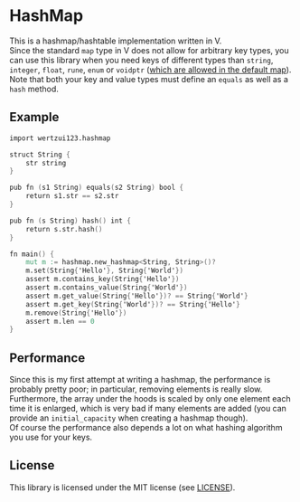 # HashMap
This is a hashmap/hashtable implementation written in V.
<br>Since the standard `map` type in V does not allow for arbitrary key types, you can use this library when you need keys of different types than `string`, `integer`, `float`, `rune`, `enum` or `voidptr` ([which are allowed in the default map](https://github.com/vlang/v/blob/a0e7a46be4d468ecf61b0e6cd7c81f11ddbd4233/vlib/v/parser/parse_type.v#L131)).
<br>Note that both your key and value types must define an `equals` as well as a `hash` method.

## Example
```v
import wertzui123.hashmap

struct String {
	str string
}

pub fn (s1 String) equals(s2 String) bool {
	return s1.str == s2.str
}

pub fn (s String) hash() int {
	return s.str.hash()
}

fn main() {
	mut m := hashmap.new_hashmap<String, String>()?
	m.set(String{'Hello'}, String{'World'})
	assert m.contains_key(String{'Hello'})
	assert m.contains_value(String{'World'})
	assert m.get_value(String{'Hello'})? == String{'World'}
	assert m.get_key(String{'World'})? == String{'Hello'}
	m.remove(String{'Hello'})
	assert m.len == 0
}
```

## Performance
Since this is my first attempt at writing a hashmap, the performance is probably pretty poor; in particular, removing elements is really slow.
<br>Furthermore, the array under the hoods is scaled by only one element each time it is enlarged, which is very bad if many elements are added (you can provide an `initial_capacity` when creating a hashmap though).
<br>Of course the performance also depends a lot on what hashing algorithm you use for your keys.

## License
This library is licensed under the MIT license (see [LICENSE](LICENSE)).